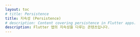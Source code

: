 ```yaml
---
layout: toc
# title: Persistence
title: 지속성 (Persistence)
# description: Content covering persistence in Flutter apps.
description: Flutter 앱의 지속성을 다루는 콘텐츠입니다.
---
```

